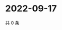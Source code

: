 # 2022-09-17

共 0 条

<!-- BEGIN WEIBO -->
<!-- 最后更新时间 Sat Sep 17 2022 12:51:40 GMT+0800 (China Standard Time) -->

<!-- END WEIBO -->

